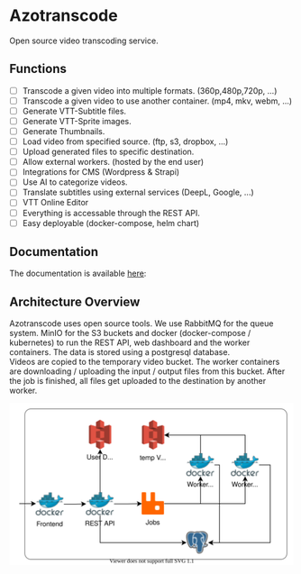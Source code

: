 # Azotranscode
Open source video transcoding service.

## Functions
- [ ] Transcode a given video into multiple formats. (360p,480p,720p, ...)
- [ ] Transcode a given video to use another container. (mp4, mkv, webm, ...)
- [ ] Generate VTT-Subtitle files.
- [ ] Generate VTT-Sprite images.
- [ ] Generate Thumbnails.
- [ ] Load video from specified source. (ftp, s3, dropbox, ...)
- [ ] Upload generated files to specific destination.
- [ ] Allow external workers. (hosted by the end user)
- [ ] Integrations for CMS (Wordpress & Strapi)
- [ ] Use AI to categorize videos.
- [ ] Translate subtitles using external services (DeepL, Google, ...)
- [ ] VTT Online Editor
- [ ] Everything is accessable through the REST API.
- [ ] Easy deployable (docker-compose, helm chart)

## Documentation
The documentation is available [here](https://azorimor.github.io/azotranscode/):
## Architecture Overview
Azotranscode uses open source tools. We use RabbitMQ for the queue system. MinIO for the S3 buckets and docker (docker-compose / kubernetes) to run the REST API, web dashboard and the worker containers. The data is stored using a postgresql database.  
Videos are copied to the temporary video bucket. The worker containers are downloading / uploading the input / output files from this bucket. After the job is finished, all files get uploaded to the destination by another worker.  

![AWS architecture diagram](/website/static/img/diagrams/azotranscode_architecture_overview_simple_v1.svg)
